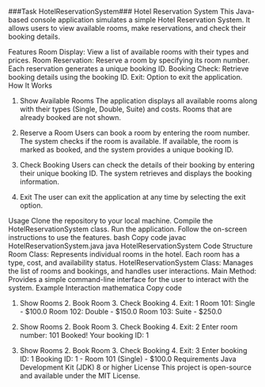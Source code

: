 ###Task HotelReservationSystem###
Hotel Reservation System
This Java-based console application simulates a simple Hotel Reservation System. It allows users to view available rooms, make reservations, and check their booking details.

Features
Room Display: View a list of available rooms with their types and prices.
Room Reservation: Reserve a room by specifying its room number. Each reservation generates a unique booking ID.
Booking Check: Retrieve booking details using the booking ID.
Exit: Option to exit the application.
How It Works
1. Show Available Rooms
The application displays all available rooms along with their types (Single, Double, Suite) and costs. Rooms that are already booked are not shown.

2. Reserve a Room
Users can book a room by entering the room number. The system checks if the room is available. If available, the room is marked as booked, and the system provides a unique booking ID.

3. Check Booking
Users can check the details of their booking by entering their unique booking ID. The system retrieves and displays the booking information.

4. Exit
The user can exit the application at any time by selecting the exit option.

Usage
Clone the repository to your local machine.
Compile the HotelReservationSystem class.
Run the application.
Follow the on-screen instructions to use the features.
bash
Copy code
javac HotelReservationSystem.java
java HotelReservationSystem
Code Structure
Room Class: Represents individual rooms in the hotel. Each room has a type, cost, and availability status.
HotelReservationSystem Class: Manages the list of rooms and bookings, and handles user interactions.
Main Method: Provides a simple command-line interface for the user to interact with the system.
Example Interaction
mathematica
Copy code
1. Show Rooms 2. Book Room 3. Check Booking 4. Exit: 1
Room 101: Single - $100.0
Room 102: Double - $150.0
Room 103: Suite - $250.0

1. Show Rooms 2. Book Room 3. Check Booking 4. Exit: 2
Enter room number: 101
Booked! Your booking ID: 1

1. Show Rooms 2. Book Room 3. Check Booking 4. Exit: 3
Enter booking ID: 1
Booking ID: 1 - Room 101 (Single) - $100.0
Requirements
Java Development Kit (JDK) 8 or higher
License
This project is open-source and available under the MIT License.
